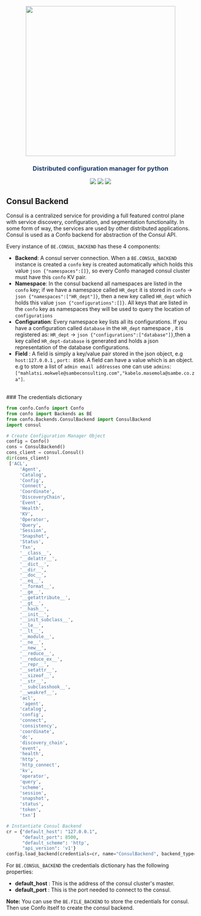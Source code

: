 


<p align="center"><img src="https://raw.githubusercontent.com/sambe-consulting/confo/master/assets/logo.png" width="400"></p>

<p align="center"><h3 style="color: #193967; text-align: center">Distributed configuration manager for python</h3></p>

<p align="center">
<a href="https://github.com/sambe-consulting/confo/actions/workflows/pytest-workflow.yml"><img src="https://github.com/sambe-consulting/confo/actions/workflows/pytest-workflow.yml/badge.svg"></a>
<a href="https://houndci.com"><img src="https://img.shields.io/badge/Reviewed_by-Hound-8E64B0.svg"></a>
<a href="https://github.com/apache/zookeeper/blob/master/LICENSE.txt"><img src="https://img.shields.io/github/license/apache/zookeeper"></a>


</p>

## Consul Backend
  Consul is a centralized service for providing a full featured control plane with service discovery, configuration, 
  and segmentation functionality. In some form of way, the services are used by other distributed applications. 
  Consul is used as a Confo backend for abstraction of the Consul API. 
  
Every instance of `BE.CONSUL_BACKEND` has these 4 components:

 - **Backend**: A consul server connection. When a `BE.CONSUL_BACKEND` instance is created a `confo` key is created automatically which holds this value `json {"namespaces":[]}`, so every Confo managed consul cluster must have this `confo` KV pair.
 - **Namespace**: In the consul backend all namespaces are listed in the `confo` key; if we have a namespace called `HR_dept` it is stored in `confo` -> `json {"namespaces":["HR_dept"]}`, then a new key called `HR_dept` which holds this value `json {"configurations":[]}`. All keys that are listed in the `confo` key as namespaces they will be used to query the location of `configurations`
 - **Configuration**: Every namespace key lists all its configurations. If you have a configuration called `database` in the `HR_dept` namespace , it is registered as: `HR_dept` -> `json {"configurations":["database"]}`,then a key called `HR_dept-database` is generated and holds a json representation of the database configurations.
 - **Field** : A field is simply a key/value pair stored in the json object, e.g `host:127.0.0.1` , `port: 8500`. A field can have a value which is an object. e.g to store a list of `admin email addresses` one can use `admins`: `["mahlatsi.mokwele@sambeconsulting.com","kabelo.masemola@sambe.co.za"]`.
<br>
### The credentials dictionary
 
```python
from confo.Confo import Confo
from confo import Backends as BE
from confo.Backends.ConsulBackend import ConsulBackend
import consul

# Create Configuration Manager Object
config = Confo()
cons = ConsulBackend()
cons_client = consul.Consul()
dir(cons_client)
 ['ACL',
     'Agent',
     'Catalog',
     'Config',
     'Connect',
     'Coordinate',
     'DiscoveryChain',
     'Event',
     'Health',
     'KV',
     'Operator',
     'Query',
     'Session',
     'Snapshot',
     'Status',
     'Txn',
     '__class__',
     '__delattr__',
     '__dict__',
     '__dir__',
     '__doc__',
     '__eq__',
     '__format__',
     '__ge__',
     '__getattribute__',
     '__gt__',
     '__hash__',
     '__init__',
     '__init_subclass__',
     '__le__',
     '__lt__',
     '__module__',
     '__ne__',
     '__new__',
     '__reduce__',
     '__reduce_ex__',
     '__repr__',
     '__setattr__',
     '__sizeof__',
     '__str__',
     '__subclasshook__',
     '__weakref__',
     'acl',
      'agent',
     'catalog',
     'config',
     'connect',
     'consistency',
     'coordinate',
     'dc',
     'discovery_chain',
     'event',
     'health',
     'http',
     'http_connect',
     'kv',
     'operator',
     'query',
     'scheme',
     'session',
     'snapshot',
     'status',
     'token',
     'txn']

# Instantiate Consul Backend
cr = {"default_host": "127.0.0.1",
      "default_port": 8500,
      "default_scheme": 'http',
      "api_version": 'v1'}
config.load_backend(credentials=cr, name="ConsulBackend", backend_type=BE.CONSUL_BACKEND)
```

For  `BE.CONSUL_BACKEND` the credentials dictionary has the following properties:

- **default_host** : This is the address of the consul cluster's master. 
- **default_port** : This is the port needed to connect to the consul.

**Note:**
You can use the  `BE.FILE_BACKEND` to store the credentials for consul. Then use Confo itself to create the consul backend.
